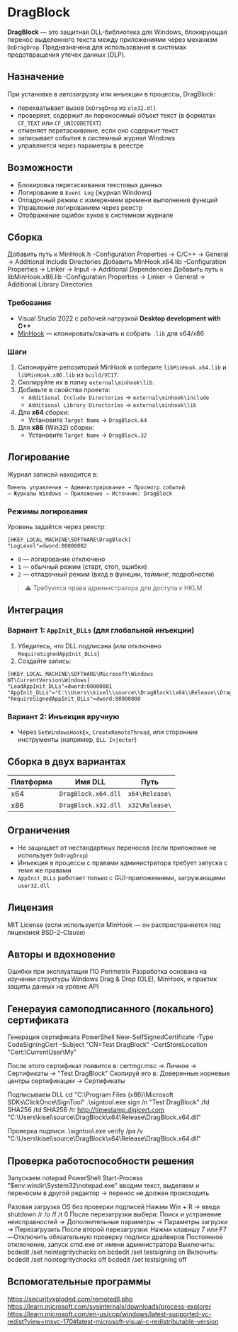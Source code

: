 # DragBlock

**DragBlock** — это защитная DLL-библиотека для Windows, блокирующая перенос выделенного текста между приложениями через механизм `DoDragDrop`. Предназначена для использования в системах предотвращения утечек данных (DLP).

## Назначение

При установке в автозагрузку или инъекции в процессы, DragBlock:

- перехватывает вызов `DoDragDrop` из `ole32.dll`
- проверяет, содержит ли переносимый объект текст (в форматах `CF_TEXT` или `CF_UNICODETEXT`)
- отменяет перетаскивание, если оно содержит текст
- записывает события в системный журнал Windows
- управляется через параметры в реестре

## Возможности

- Блокировка перетаскивания текстовых данных
- Логирование в `Event Log` (журнал Windows)
- Отладочный режим с измерением времени выполнения функций
- Управление логированием через реестр
- Отображение ошибок хуков в системном журнале

##  Сборка

Добавить путь к MinHook.h -Configuration Properties → C/C++ → General → Additional Include Directories
Добавить MinHook.x64.lib -Configuration Properties → Linker → Input → Additional Dependencies
Добавить путь к libMinHook.x86.lib -Configuration Properties → Linker → General → Additional Library Directories

### Требования

- Visual Studio 2022 с рабочей нагрузкой **Desktop development with C++**
- [MinHook](https://github.com/TsudaKageyu/minhook) — клонировать/скачать и собрать `.lib` для x64/x86

### Шаги

1. Склонируйте репозиторий MinHook и соберите `libMinHook.x64.lib` и `libMinHook.x86.lib` из `build/VC17`.
2. Скопируйте их в папку `external\minhook\lib`.
3. Добавьте в свойства проекта:
   - `Additional Include Directories` → `external\minhook\include`
   - `Additional Library Directories` → `external\minhook\lib`
4. Для **x64** сборки:
   - Установите `Target Name` → `DragBlock.64`
5. Для **x86** (Win32) сборки:
   - Установите `Target Name` → `DragBlock.32`

## Логирование

Журнал записей находится в:

```
Панель управления → Администрирование → Просмотр событий
→ Журналы Windows → Приложение → Источник: DragBlock
```

### Режимы логирования

Уровень задаётся через реестр:

```reg
[HKEY_LOCAL_MACHINE\SOFTWARE\DragBlock]
"LogLevel"=dword:00000002
```

- `0` — логирование отключено
- `1` — обычный режим (старт, стоп, ошибки)
- `2` — отладочный режим (вход в функции, тайминг, подробности)

> ⚠️ Требуются права администратора для доступа к HKLM

## Интеграция

### Вариант 1: `AppInit_DLLs` (для глобальной инъекции)

1. Убедитесь, что DLL подписана (или отключено `RequireSignedAppInit_DLLs`)
2. Создайте запись:

```reg
[HKEY_LOCAL_MACHINE\SOFTWARE\Microsoft\Windows NT\CurrentVersion\Windows]
"LoadAppInit_DLLs"=dword:00000001
"AppInit_DLLs"="C:\\Users\\kisel\\source\\DragBlock\\x64\\Release\\DragBlock.x64.dll"
"RequireSignedAppInit_DLLs"=dword:00000000
```

### Вариант 2: Инъекция вручную

- Через `SetWindowsHookEx`, `CreateRemoteThread`, или сторонние инструменты (например, `DLL Injector`)

## Сборка в двух вариантах

| Платформа | Имя DLL             | Путь             |
|-----------|---------------------|------------------|
| x64       | `DragBlock.x64.dll` | `x64\Release\` |
| x86       | `DragBlock.x32.dll` | `x32\Release\`      |

## Ограничения

- Не защищает от нестандартных переносов (если приложение не использует `DoDragDrop`)
- Инъекция в процессы с правами администратора требует запуска с теми же правами
- `AppInit_DLLs` работает только с GUI-приложениями, загружающими `user32.dll`

## Лицензия

MIT License (если используется MinHook — он распространяется под лицензией BSD-2-Clause)

## Авторы и вдохновение

Ошибки при эксплуатации ПО Perimetrix
Разработка основана на изучении структуры Windows Drag & Drop (OLE), MinHook, и практик защиты данных на уровне API

## Генерауия самоподписанного (локального) сертификата
Генерация сертификата
PowerShell
New-SelfSignedCertificate -Type CodeSigningCert -Subject "CN=Test DragBlock" -CertStoreLocation "Cert:\\CurrentUser\\My"
  
После этого сертификат появится в: certmgr.msc → Личное → Сертификаты → "Test DragBlock"
Скопируй его в: Доверенные корневые центры сертификации → Сертификаты

Подписываем DLL
cd "C:\Program Files (x86)\Microsoft SDKs\ClickOnce\SignTool"
.\signtool.exe sign /n "Test DragBlock" /fd SHA256 /td SHA256 /tr http://timestamp.digicert.com "C:\Users\kisel\source\DragBlock\x64\Release\DragBlock.x64.dll"

Проверка подписи
.\signtool.exe verify /pa /v "C:\Users\kisel\source\DragBlock\x64\Release\DragBlock.x64.dll"

## Проверка работоспособности решения
Запускаем notepad PowerShell
Start-Process "$env:windir\\System32\\notepad.exe"
вводим текст, выделяем и переносим в другой редактор -> перенос не должен происходить

Разовая загрузка OS без проверки подписей
	Нажми Win + R → введи
		shutdown /r /o /f /t 0
	После перезагрузки выбери: Поиск и устранение неисправностей
		→ Дополнительные параметры
		→ Параметры загрузки
		→ Перезагрузить
	После второй перезагрузки:
		Нажми клавишу 7 или F7 —Отключить обязательную проверку подписи драйверов
Постоянное отключение, запуск cmd.exe от имени администратора
	Выключить:
		bcdedit /set nointegritychecks on
		bcdedit /set testsigning on
	Включить:
		bcdedit /set nointegritychecks off
		bcdedit /set testsigning off



## Вспомогательные программы
https://securityxploded.com/remotedll.php
https://learn.microsoft.com/sysinternals/downloads/process-explorer
https://learn.microsoft.com/en-us/cpp/windows/latest-supported-vc-redist?view=msvc-170#latest-microsoft-visual-c-redistributable-version